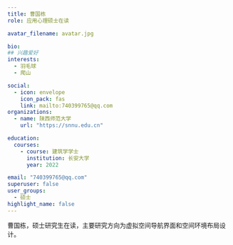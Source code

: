 ```yaml
---
title: 曹国栋
role: 应用心理硕士在读

avatar_filename: avatar.jpg

bio: 
## 兴趣爱好
interests:
  - 羽毛球
  - 爬山

social:
  - icon: envelope
    icon_pack: fas
    link: mailto:740399765@qq.com
organizations:
  - name: 陕西师范大学
    url: "https://snnu.edu.cn"

education:
  courses:
    - course: 建筑学学士
      institution: 长安大学
      year: 2022

email: "740399765@qq.com"
superuser: false
user_groups:
  - 硕士
highlight_name: false
---
```


曹国栋，硕士研究生在读，主要研究方向为虚拟空间导航界面和空间环境布局设计。